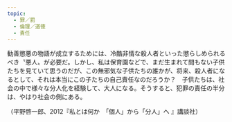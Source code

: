 ```yaml
---
topic:
  - 罪／罰
  - 倫理／道徳
  - 責任
---
```

勧善懲悪の物語が成立するためには、冷酷非情な殺人者といった懲らしめられるべき〝悪人〟が必要だ。しかし、私は保育園などで、まだ生まれて間もない子供たちを見ていて思うのだが、この無邪気な子供たちの誰かが、将来、殺人者になるとして、それは本当にこの子たちの自己責任なのだろうか？　子供たちは、社会の中で様々な分人化を経験して、大人になる。そうすると、犯罪の責任の半分は、やはり社会の側にある。

（平野啓一郎、2012『私とは何か　「個人」から「分人」へ 』講談社）